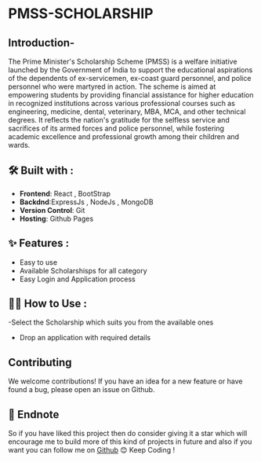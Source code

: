 # PMSS-SCHOLARSHIP
## Introduction-
The Prime Minister's Scholarship Scheme (PMSS) is a welfare initiative launched by the Government of India to support the educational aspirations of the dependents of ex-servicemen, ex-coast guard personnel, and police personnel who were martyred in action. The scheme is aimed at empowering students by providing financial assistance for higher education in recognized institutions across various professional courses such as engineering, medicine, dental, veterinary, MBA, MCA, and other technical degrees. It reflects the nation's gratitude for the selfless service and sacrifices of its armed forces and police personnel, while fostering academic excellence and professional growth among their children and wards.

## 🛠️ Built with :
- **Frontend**: React , BootStrap
- **Backdnd**:ExpressJs , NodeJs , MongoDB
- **Version Control**: Git
- **Hosting**:  Github Pages


## ✨ Features :
- Easy to use 
- Available Scholarshisps for all category
- Easy Login and Application process

## 👨‍💻 How to Use :
-Select the Scholarship which suits you from the available ones
- Drop an application with required details

## Contributing

We welcome contributions! If you have an idea for a new feature or have found a bug, please open an issue on Github. 

## 📝 Endnote
So if you have liked this project then do consider giving it a star which will encourage me to build more of this kind of projects in future and also if you want you can follow me on [Github](https://github.com/webdevbysubha) 😊
Keep Coding !
